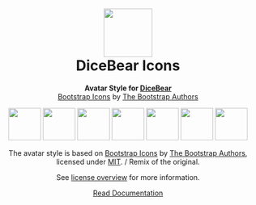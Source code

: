 <h1 align="center"><img src="https://dicebear.com/logo-readme.svg" width="96" /> <br />DiceBear Icons</h1>
<p align="center">
  <strong>Avatar Style for <a href="https://dicebear.com/">DiceBear</a></strong><br />
  <a href="https://github.com/twbs/icons">Bootstrap Icons</a> by <a href="https://getbootstrap.com/">The Bootstrap Authors</a>
</p>

<p align="center">
  <img src="https://api.dicebear.com/5.x/icons/svg?seed=Mimi" width="64" />
  <img src="https://api.dicebear.com/5.x/icons/svg?seed=Sasha" width="64" />
  <img src="https://api.dicebear.com/5.x/icons/svg?seed=Lilly" width="64" />
  <img src="https://api.dicebear.com/5.x/icons/svg?seed=Tigger" width="64" />
  <img src="https://api.dicebear.com/5.x/icons/svg?seed=Bella" width="64" />
  <img src="https://api.dicebear.com/5.x/icons/svg?seed=Zoe" width="64" />
  <img src="https://api.dicebear.com/5.x/icons/svg?seed=Kitty" width="64" />
</p>

<p align="center">
  The avatar style is based on <a href="https://github.com/twbs/icons">Bootstrap Icons</a> by
  <a href="https://getbootstrap.com/">The Bootstrap Authors</a>, licensed under
  <a href="https://github.com/twbs/icons/blob/main/LICENSE.md">MIT</a>. / Remix of the original.
</p>
<p align="center">
  See <a href="https://dicebear.com/licenses">license overview</a> for more information.
</p>

<p align="center">
  <a href="https://dicebear.com/styles/icons">
    Read Documentation
  </a>
</p>
